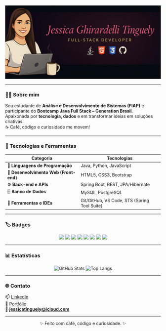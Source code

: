 <p align="center">
  <img src="./.github/assets/banner_github.png" alt="Banner Jessica Ghirardelli Tinguely" />
</p>

---

### 👩‍💻 Sobre mim
Sou estudante de **Análise e Desenvolvimento de Sistemas (FIAP)** e participante do **Bootcamp Java Full Stack – Generation Brasil**.  
Apaixonada por **tecnologia, dados** e em transformar ideias em soluções criativas.  
☕ Café, código e curiosidade me movem!

---

### 🧰 Tecnologias e Ferramentas

| Categoria | Tecnologias |
|------------|-------------|
| 🧠 **Linguagens de Programação** | Java, Python, JavaScript |
| 🎨 **Desenvolvimento Web (Front-end)** | HTML5, CSS3, Bootstrap |
| ⚙️ **Back-end e APIs** | Spring Boot, REST, JPA/Hibernate |
| 🗄️ **Banco de Dados** | MySQL, PostgreSQL |
| 🧪 **Ferramentas e IDEs** | Git/GitHub, VS Code, STS (Spring Tool Suite) |

---

### 🏷️ Badges

<p align="center">
  <img src="https://img.shields.io/badge/Java-ED8B00?style=for-the-badge&logo=openjdk&logoColor=white"/>
  <img src="https://img.shields.io/badge/Python-3776AB?style=for-the-badge&logo=python&logoColor=white"/>
  <img src="https://img.shields.io/badge/HTML5-E34F26?style=for-the-badge&logo=html5&logoColor=white"/>
  <img src="https://img.shields.io/badge/CSS3-1572B6?style=for-the-badge&logo=css3&logoColor=white"/>
  <img src="https://img.shields.io/badge/Bootstrap-7952B3?style=for-the-badge&logo=bootstrap&logoColor=white"/>
  <img src="https://img.shields.io/badge/Spring_Boot-6DB33F?style=for-the-badge&logo=springboot&logoColor=white"/>
  <img src="https://img.shields.io/badge/MySQL-4479A1?style=for-the-badge&logo=mysql&logoColor=white"/>
  <img src="https://img.shields.io/badge/GitHub-181717?style=for-the-badge&logo=github&logoColor=white"/>
</p>

---

### 📊 Estatísticas
<div align="center">
  
![GitHub Stats](https://github-readme-stats.vercel.app/api?username=jessicatinguely&show_icons=true&theme=dracula&rank_icon=github)
![Top Langs](https://github-readme-stats.vercel.app/api/top-langs/?username=jessicatinguely&layout=compact&theme=dracula)

</div>

---

### 🌐 Contato
📫 [LinkedIn](https://www.linkedin.com/in/jessicatinguely)  
💼 [Portfólio](https://jessicatinguely.github.io)  
📧 **jessicatinguely@icloud.com**

---

<p align="center">✨ Feito com café, código e curiosidade. ✨</p>

